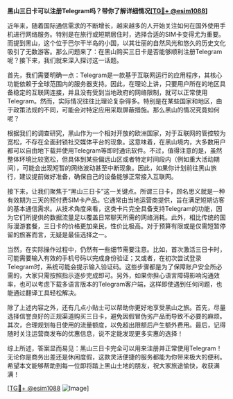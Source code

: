 **黑山三日卡可以注册Telegram吗？带你了解详细情况[[TG💪+ @esim1088](https://t.me/s/esim1088)]**

近年来，随着国际通信需求的不断增长，越来越多的人开始关注如何在国外使用手机进行网络服务。特别是在旅行或短期居住时，选择合适的SIM卡变得尤为重要。而提到黑山，这个位于巴尔干半岛的小国，以其壮丽的自然风光和悠久的历史文化吸引了无数游客。那么问题来了：在黑山购买三日卡是否能够顺利注册Telegram呢？接下来，我们就来深入探讨这一话题。

首先，我们需要明确一点：Telegram是一款基于互联网运行的应用程序，其核心功能依赖于全球范围内的服务器支持。因此，在理论上讲，只要用户所在的地区具备稳定的互联网连接，并且没有受到当地政府的网络限制，就可以正常使用Telegram。然而，实际情况往往比理论复杂得多。特别是在某些国家和地区，由于政策法规的不同，可能会对特定应用采取屏蔽措施。那么黑山的情况究竟如何呢？

根据我们的调查研究，黑山作为一个相对开放的欧洲国家，对于互联网的管控较为宽松，不存在全面封锁社交媒体平台的现象。这意味着，在黑山境内，大多数用户都可以自由地下载并使用Telegram等即时通讯软件。不过，值得注意的是，虽然整体环境比较宽松，但具体到某些偏远山区或者特定时间段内（例如重大活动期间），可能会出现短暂的网络波动甚至中断现象。因此，如果你计划前往黑山旅行，建议提前做好准备，确保自己的设备能够正常接入互联网。

接下来，让我们聚焦于“黑山三日卡”这一关键点。所谓三日卡，顾名思义就是一种有效期为三天的预付费SIM卡产品。它通常由当地运营商提供，旨在满足短期访客的基本通信需求。从技术角度来看，这类卡片完全具备支持Telegram的功能，因为它们所提供的数据流量足以覆盖日常聊天所需的网络消耗。此外，相比传统的国际漫游套餐，三日卡的价格更加亲民，性价比极高。对于预算有限或是仅需短暂停留的旅客而言，无疑是最佳选择之一。

当然，在实际操作过程中，仍然有一些细节需要注意。比如，首次激活三日卡时，可能需要输入有效的手机号码以完成身份验证；又或者，在初次尝试登录Telegram时，系统可能会提示输入验证码。这些步骤都是为了保障账户安全所必需的，大家只需按照指示逐步完成即可。另外，如果你担心语言障碍影响沟通效率，也可以考虑下载多语言版本的Telegram客户端，这样即使遇到任何问题，也能通过翻译工具轻松解决。

除了上述内容之外，还有几点小贴士可以帮助你更好地享受黑山之旅。首先，尽量选择信誉良好的正规渠道购买三日卡，避免因假冒伪劣产品而导致不必要的麻烦。其次，合理规划每日使用的流量额度，以免超出限额后产生额外费用。最后，记得随时关注运营商发布的优惠信息，说不定能发现更多实惠的选择！

综上所述，答案显而易见：黑山三日卡完全可以用来注册并正常使用Telegram！无论你是商务出差还是休闲度假，这款灵活便捷的服务都能为你带来极大的便利。希望本文能够帮助到每一位即将踏上黑山土地的朋友，祝大家旅途愉快，收获满满！

[[TG💪+ @esim1088](https://t.me/s/esim1088) ![Image](https://i.postimg.cc/4NQfJmqS/Snipaste-2025-05-13-00-14-12.png)]
